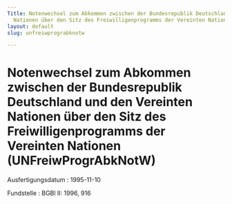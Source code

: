 ```yaml
---
Title: Notenwechsel zum Abkommen zwischen der Bundesrepublik Deutschland und den Vereinten
  Nationen über den Sitz des Freiwilligenprogramms der Vereinten Nationen
layout: default
slug: unfreiwprograbknotw

---
```


# Notenwechsel zum Abkommen zwischen der Bundesrepublik Deutschland und den Vereinten Nationen über den Sitz des Freiwilligenprogramms der Vereinten Nationen (UNFreiwProgrAbkNotW)

Ausfertigungsdatum
:   1995-11-10

Fundstelle
:   BGBl II: 1996, 916

